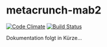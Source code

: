 # metacrunch-mab2

[![Code Climate](https://codeclimate.com/github/ubpb/metacrunch-mab2/badges/gpa.svg)](https://codeclimate.com/github/ubpb/metacrunch-mab2)
[![Build Status](https://travis-ci.org/ubpb/metacrunch-mab2.svg)](https://travis-ci.org/ubpb/metacrunch-mab2)

Dokumentation folgt in Kürze...
